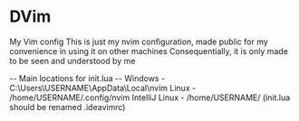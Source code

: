 # DVim
My Vim config
This is just my nvim configuration, made public for my convenience in using it on other machines
Consequentially, it is only made to be seen and understood by me


-- Main locations for init.lua --
Windows - C:\Users\USERNAME\AppData\Local\nvim
Linux - /home/USERNAME/.config/nvim
IntelliJ Linux - /home/USERNAME/ (init.lua should be renamed .ideavimrc)
